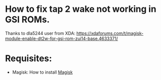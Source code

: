 # How to fix tap 2 wake not working in GSI ROMs.

Thanks to dla5244 user from XDA: https://xdaforums.com/t/magisk-module-enable-dt2w-for-gsi-rom-zui14-base.4633371/

# Requisites: 
* Magisk: How to install [Magisk](https://xdaforums.com/t/gsi-rom-install-magisk-with-no-root-on-gsi-rom-dsu-method.4651428/)